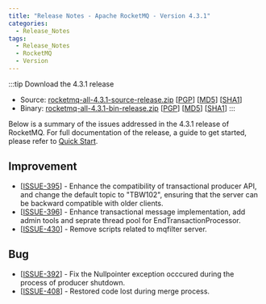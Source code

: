 ```yaml
---
title: "Release Notes - Apache RocketMQ - Version 4.3.1"
categories:
  - Release_Notes
tags:
  - Release_Notes
  - RocketMQ
  - Version
---
```


:::tip Download the 4.3.1 release
    
* Source: [rocketmq-all-4.3.1-source-release.zip](https://archive.apache.org/dist/rocketmq/4.3.1/rocketmq-all-4.3.1-source-release.zip) [[PGP](https://archive.apache.org/dist/rocketmq/4.3.1/rocketmq-all-4.3.1-source-release.zip.asc)] [[MD5](https://archive.apache.org/dist/rocketmq/4.3.1/rocketmq-all-4.3.1-source-release.zip.md5)] [[SHA1](https://archive.apache.org/dist/rocketmq/4.3.1/rocketmq-all-4.3.1-source-release.zip.sha1)]
* Binary: [rocketmq-all-4.3.1-bin-release.zip](https://archive.apache.org/dist/rocketmq/4.3.1/rocketmq-all-4.3.1-bin-release.zip) [[PGP](https://archive.apache.org/dist/rocketmq/4.3.1/rocketmq-all-4.3.1-bin-release.zip.asc)] [[MD5](https://archive.apache.org/dist/rocketmq/4.3.1/rocketmq-all-4.3.1-bin-release.zip.md5)] [[SHA1](https://archive.apache.org/dist/rocketmq/4.3.1/rocketmq-all-4.3.1-bin-release.zip.sha1)]
:::
<!--truncate-->
Below is a summary of the issues addressed in the 4.3.1 release of RocketMQ. For full documentation of the release, a guide to get started, please refer to <a href='/docs/quickStart/02quickstart/'>Quick Start</a>.


## Improvement
<ul>
<li>[<a href='https://github.com/apache/rocketmq/issues/395'>ISSUE-395</a>] -  Enhance the compatibility of transactional producer API, and change the default topic to "TBW102", ensuring that the server can be backward compatible with older clients.
</li>
<li>[<a href='https://github.com/apache/rocketmq/issues/396'>ISSUE-396</a>] -  Enhance transactional message implementation, add admin tools and seprate thread pool for EndTransactionProcessor.
</li>
<li>[<a href='https://github.com/apache/rocketmq/issues/430'>ISSUE-430</a>] -  Remove scripts related to mqfilter server.
</li>
</ul>

## Bug

<ul>
<li>[<a href='https://github.com/apache/rocketmq/issues/392'>ISSUE-392</a>] -  Fix the Nullpointer exception occcured during the process of producer shutdown.
</li>
<li>[<a href='https://github.com/apache/rocketmq/issues/408'>ISSUE-408</a>] -  Restored code lost during merge process.
</li>
</ul>
                                        
            



